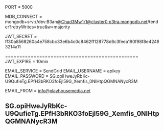 PORT = 5000

MDB_CONNECT = mongodb+srv://dev:B3an@Chad3Mw1r1@cluster0.p3tra.mongodb.net/tender?retryWrites=true&w=majority

JWT_SECRET = ff30a8568260a4e758cbc33e6b4c0c8462ff128778d6c3feea190f98f8e42493214a11


 ===============================================
JWT_EXPIRE = 10min

EMAIL_SERVICE = SendGrid
EMAIL_USERNAME = apikey
EMAIL_PASSWORD = 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

EMAIL_FROM = info@playhousemedia.net



## 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
